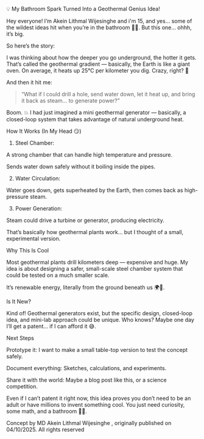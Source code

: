 💡 My Bathroom Spark Turned Into a Geothermal Genius Idea!

Hey everyone! I’m Akein Lithmal Wijesinghe and i'm 15, and yes… some of the wildest ideas hit when you’re in the bathroom 🚽💀. But this one… ohhh, it’s big.

So here’s the story:

I was thinking about how the deeper you go underground, the hotter it gets. That’s called the geothermal gradient — basically, the Earth is like a giant oven. On average, it heats up 25°C per kilometer you dig. Crazy, right? 🤯

And then it hit me:

> “What if I could drill a hole, send water down, let it heat up, and bring it back as steam… to generate power?”



Boom. 💥 I had just imagined a mini geothermal generator — basically, a closed-loop system that takes advantage of natural underground heat.

How It Works (In My Head 😏)

1. Steel Chamber:

A strong chamber that can handle high temperature and pressure.

Sends water down safely without it boiling inside the pipes.



2. Water Circulation:

Water goes down, gets superheated by the Earth, then comes back as high-pressure steam.



3. Power Generation:

Steam could drive a turbine or generator, producing electricity.

That’s basically how geothermal plants work… but I thought of a small, experimental version.




Why This Is Cool

Most geothermal plants drill kilometers deep — expensive and huge. My idea is about designing a safer, small-scale steel chamber system that could be tested on a much smaller scale.

It’s renewable energy, literally from the ground beneath us 🌍💨.


Is It New?

Kind of! Geothermal generators exist, but the specific design, closed-loop idea, and mini-lab approach could be unique. Who knows? Maybe one day I’ll get a patent… if I can afford it 😅.

Next Steps

Prototype it: I want to make a small table-top version to test the concept safely.

Document everything: Sketches, calculations, and experiments.

Share it with the world: Maybe a blog post like this, or a science competition.


Even if I can’t patent it right now, this idea proves you don’t need to be an adult or have millions to invent something cool. You just need curiosity, some math, and a bathroom 🚽💡.

Concept by MD Akein Lithmal Wijesinghe , originally published on 04/10/2025. All rights reserved
